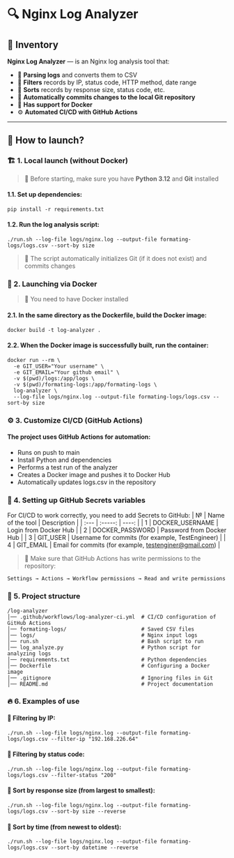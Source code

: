 # 🔍 Nginx Log Analyzer

## 📌 Inventory
**Nginx Log Analyzer** — is an Nginx log analysis tool that:
- 📄 **Parsing logs** and converts them to CSV
- 🔎 **Filters** records by IP, status code, HTTP method, date range
- 🔀 **Sorts** records by response size, status code, etc.
- 🔄 **Automatically commits changes to the local Git repository**
- 🐳 **Has support for Docker**
- ⚙️ **Automated CI/CD with GitHub Actions**

---


## 🚀 How to launch?

### 🏗 1. Local launch (without Docker)
> 📌 Before starting, make sure you have **Python 3.12** and **Git** installed

#### 1.1. Set up dependencies:
   
```
pip install -r requirements.txt
```

#### 1.2. Run the log analysis script:

```
./run.sh --log-file logs/nginx.log --output-file formating-logs/logs.csv --sort-by size
```
> 📌 The script automatically initializes Git (if it does not exist) and commits changes




### 🐳 2. Launching via Docker
> 📌 You need to have Docker installed

#### 2.1. In the same directory as the Dockerfile, build the Docker image:

```
docker build -t log-analyzer .
```

#### 2.2. When the Docker image is successfully built, run the container:
```
docker run --rm \
  -e GIT_USER="Your username" \ 
  -e GIT_EMAIL="Your github email" \ 
  -v $(pwd)/logs:/app/logs \
  -v $(pwd)/formating-logs:/app/formating-logs \
  log-analyzer \
  --log-file logs/nginx.log --output-file formating-logs/logs.csv --sort-by size
```

### ⚙️ 3. Customize CI/CD (GitHub Actions)

#### The project uses GitHub Actions for automation:

- Runs on push to main
- Install Python and dependencies
- Performs a test run of the analyzer
- Creates a Docker image and pushes it to Docker Hub
- Automatically updates logs.csv in the repository

### 🔐 4. Setting up GitHub Secrets variables
For CI/CD to work correctly, you need to add Secrets to GitHub:
| №    | Name of the tool | Description |
| :--- |  :-----:         | ----:       |
| 1    | DOCKER_USERNAME | Login from Docker Hub |
| 2    | DOCKER_PASSWORD | Password from Docker Hub |
| 3    | GIT_USER | Username for commits (for example, TestEngineer) |
| 4    | GIT_EMAIL | Email for commits (for example, testenginer@gmail.com) |

> 📌 Make sure that GitHub Actions has write permissions to the repository:
```
Settings → Actions → Workflow permissions → Read and write permissions
```

### 📂 5. Project structure
```
/log-analyzer
│── .github/workflows/log-analyzer-ci.yml  # CI/CD configuration of GitHub Actions
│── formating-logs/                        # Saved CSV files
│── logs/                                  # Nginx input logs
│── run.sh                                 # Bash script to run
│── log_analyze.py                         # Python script for analyzing logs
│── requirements.txt                       # Python dependencies
│── Dockerfile                             # Configuring a Docker image
│── .gitignore                             # Ignoring files in Git
│── README.md                              # Project documentation
```

### 🔥 6. Examples of use
#### 📌 Filtering by IP:
```
./run.sh --log-file logs/nginx.log --output-file formating-logs/logs.csv --filter-ip "192.168.226.64"
```

#### 📌 Filtering by status code:
```
./run.sh --log-file logs/nginx.log --output-file formating-logs/logs.csv --filter-status "200"
```

#### 📌 Sort by response size (from largest to smallest):
```
./run.sh --log-file logs/nginx.log --output-file formating-logs/logs.csv --sort-by size --reverse
```

#### 📌 Sort by time (from newest to oldest):
```
./run.sh --log-file logs/nginx.log --output-file formating-logs/logs.csv --sort-by datetime --reverse
```
